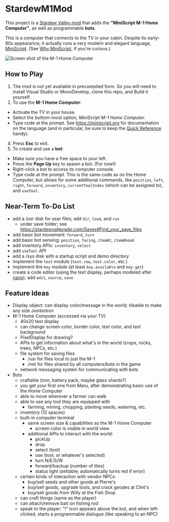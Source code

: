 # StardewM1Mod

This project is a [Stardew Valley mod](https://stardewvalleywiki.com/Modding:Player_Guide/Getting_Started) that adds the **"MiniScript M-1 Home Computer"**, as well as programmable **bots**.

This is a computer that connects to the TV in your cabin.  Despite its early-80s appearance, it actually runs a very modern and elegant language, [MiniScript](https://miniscript.org).  (See [Why MiniScript](https://luminaryapps.com/blog/miniscript-why/), if you're curious.)


![Screen shot of the M-1 Home Computer](img/Demo-1.gif)

## How to Play
1. The mod is not yet available in precompiled form.  So you will need to install Visual Studio or MonoDevelop, clone this repo, and Build it yourself.
2. To use the **M-1 Home Computer**:
  - Activate the TV in your house.
  - Select the bottom-most option, *MiniScript M-1 Home Computer*.
  - Type code at the prompt.  See https://miniscript.org for documentation on the language (and in particular, be sure to keep the [Quick Reference](https://miniscript.org/files/MiniScript-QuickRef.pdf) handy).
  4. Press **Esc** to exit.
3. To create and use a **bot**:
  - Make sure you have a free space to your left.
  - Press the **Page Up** key to spawn a bot.  (For now!)
  - Right-click a bot to access its computer console.
  - Type code at the prompt.  This is the same code as on the Home Computer, but allows for some additional commands, like `position`, `left`, `right`, `forward`, `inventory`, `currentToolIndex` (which can be assigned to), and `useTool`.


## Near-Term To-Do List
- add a /usr disk for user files; add `dir`, `load`, and `run`
	- under save folder; see https://stardewvalleywiki.com/Saves#Find_your_save_files
- add basic bot movement: `forward`, `turn`
- add basic bot sensing: `position`, `facing`, `itemAt`, `itemAhead`
- add inventory APIs: `inventory`, `select`
- add `useTool` API
- add a /sys disk with a startup script and demo directory
- implement the `text` module (`text.row`, `text.color`, etc.)
- implement the `key` module (at least `key.available` and `key.get`)
- create a code editor (using the text display, perhaps modeled after [nano](https://www.nano-editor.org/)); add `edit`, `source`, `save`


## Feature Ideas

- Display object: can display color/message in the world; tileable to make any size Jumbotron
- M-1 Home Computer (accessed via your TV)
  - 40x20 text display
  - can change screen color, border color, text color, and text background
  - PixelDisplay for drawing?
  - APIs to get information about what's in the world (crops, rocks, trees, NPCs, etc.)
  - file system for saving files
    - /usr for files local to  just the M-1
    - /net for files shared by all computers/bots in the game
  - network messaging system for communicating with bots
- Bots
  - craftable (iron, battery pack, maybe glass shards?)
  - you get your first one from Maru, after demonstrating basic use of the Home Computer
  - able to move wherever a farmer can walk
  - able to use any tool they are equipped with
    - farming, mining, chopping, planting seeds, watering, etc.
  - inventory (12 spaces)
  - built-in computer terminal
    - same screen size & capabilities as the M-1 Home Computer
      - screen color is visible in world view
    - additional APIs to interact with the world:
      - pickUp
      - drop
      - select (tool)
      - use (tool, or whatever's selected)
      - turn N/E/S/W
      - forward/backup (number of tiles)
      - status light (settable; automatically turns red if error)
  - certain kinds of interaction with vendor NPCs:
  	- buy/sell seeds and other goods at Pierre's
  	- buy/sell goods, upgrade tools, and crack geodes at Clint's
    - buy/sell goods from Willy at the Fish Shop
  - can craft things (same as the player)
  - can attach/remove bait on fishing rod
  - speak to the player: "!" icon appears above the bot, and when left-clicked, starts a programmable dialogue (like speaking to an NPC)
  